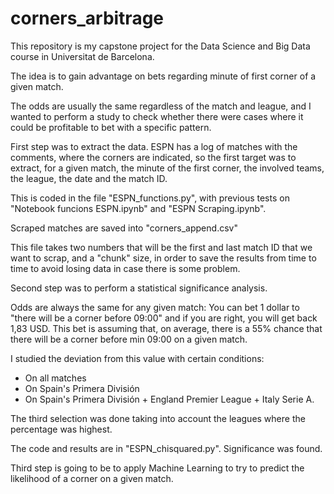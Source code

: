 # corners_arbitrage

This repository is my capstone project for the Data Science and Big Data course in Universitat de Barcelona.

The idea is to gain advantage on bets regarding minute of first corner of a given match.

The odds are usually the same regardless of the match and league, and I wanted to perform a study to check whether there were cases where it could be profitable to bet with a specific pattern.

First step was to extract the data. ESPN has a log of matches with the comments, where the corners are indicated, so the first target was to extract, for a given match, the minute of the first corner, the involved teams, the league, the date and the match ID.

This is coded in the file "ESPN_functions.py", with previous tests on "Notebook funcions ESPN.ipynb" and "ESPN Scraping.ipynb".

Scraped matches are saved into "corners_append.csv"

This file takes two numbers that will be the first and last match ID that we want to scrap, and a "chunk" size, in order to save the results from time to time to avoid losing data in case there is some problem.

Second step was to perform a statistical significance analysis.

Odds are always the same for any given match: You can bet 1 dollar to "there will be a corner before 09:00" and if you are right, you will get back 1,83 USD.
This bet is assuming that, on average, there is a 55% chance that there will be a corner before min 09:00 on a given match.

I studied the deviation from this value with certain conditions:

- On all matches
- On Spain's Primera División
- On Spain's Primera División + England Premier League + Italy Serie A.

The third selection was done taking into account the leagues where the percentage was highest.

The code and results are in "ESPN_chisquared.py". Significance was found.

Third step is going to be to apply Machine Learning to try to predict the likelihood of a corner on a given match.
